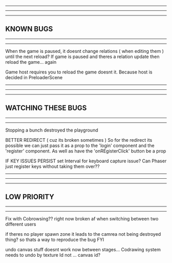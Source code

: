 --------------------------------------------------------------------------------------
--------------------------------------------------------------------------------------
--------------------------------------------------------------------------------------
KNOWN BUGS
--------------------------------------------------------------------------------------
--------------------------------------------------------------------------------------
--------------------------------------------------------------------------------------

When the game is paused, it doesnt change relations ( when editing them ) until the next reload?
  If game is paused and theres a relation update then reload the game... again

Game host requires you to reload the game doesnt it. Because host is decided in PreloaderScene

--------------------------------------------------------------------------------------
--------------------------------------------------------------------------------------
--------------------------------------------------------------------------------------
WATCHING THESE BUGS
--------------------------------------------------------------------------------------
--------------------------------------------------------------------------------------
--------------------------------------------------------------------------------------

Stopping a bunch destroyed the playground

BETTER REDIRECT ( cuz its broken sometimes )
  So for the redirect its possible we can just pass it as a prop to the 'login' component and the 'register' component. As well as have the 'onREgisterClick' button be a prop

IF KEY ISSUES PERSIST
set Interval for keyboard capture issue?
Can Phaser just register keys without taking them over??


--------------------------------------------------------------------------------------
--------------------------------------------------------------------------------------
--------------------------------------------------------------------------------------
LOW PRIORITY
--------------------------------------------------------------------------------------
--------------------------------------------------------------------------------------
--------------------------------------------------------------------------------------

Fix with Cobrowsing?? right now broken af when switching between two different users

if theres no player spawn zone it leads to the camrea not being destroyed thing? so thats a way to reproduce the bug FYI

undo canvas stuff doesnt work now between stages... Codrawing system needs to undo by texture Id not ... canvas id?